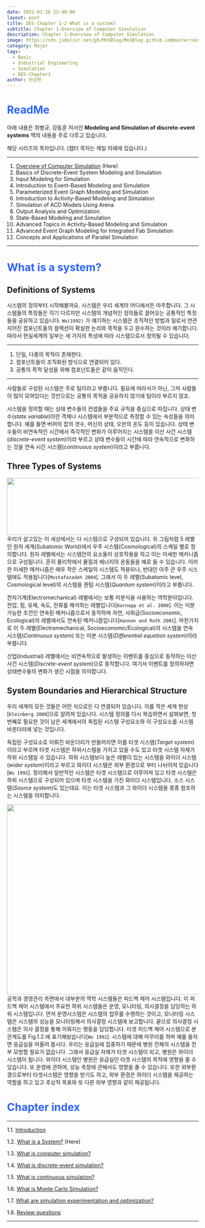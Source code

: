 ```yaml
---
date: 2022-01-26 22:40:00
layout: post
title: DES Chapter 1-2 What is a system?
subtitle: Chapter 1-Overview of Computer Simulation
description: Chapter 1-Overview of Computer Simulation
image: https://cdn.jsdelivr.net/gh/MnSBlog/MnSBlog.github.io@master/assets/img/posts/Major/Simulation/1_2_2_Fig_1_2.PNGusp=sharing
category: Major
tags:
  - Basic
  - Industrial Engineering
  - Simulation
  - DES-Chapter1
author: 안상현
---
```




# <span style="color:#2E64FE">ReadMe</span>

 아래 내용은 최병규, 강동훈 저서인 **Modeling and Simulation of discrete-event systems**  책의 내용을 주로 다루고 있습니다. 

 해당 시리즈의 목차입니다. (챕터 목차는 제일 아래에 있습니다.)

---

1. [Overview of Computer Simulation](https://mnsblog.github.io/MJ-SM-Chp1-1Intro/) (Here)
2. Basics of Discrete-Event System Modeling and Simulation
3. Input Modeling for Simulation
4. Introduction to Event-Based Modeling and Simulation
5. Parameterized Event Graph Modeling and Simulation
6. Introduction to Activity-Based Modeling and Simulation
7. Simulation of ACD Models Using Arena
8. Output Analysis and Optimization
9. State-Based Modeling and Simulation
10. Advanced Topics in Activity-Based Modeling and Simulation
11. Advanced Event Graph Modeling for Integrated Fab Simulation
12. Concepts and Applications of Parallel Simulation

---

# <span style="color:#2E64FE">What is a system?</span>

## Definitions of Systems

 시스템의 정의부터 시작해볼까요. 시스템은 우리 세계의 어디에서든 마주합니다. 그 시스템들의 특징들은 각기 다르지만 시스템의 개념적인 정의들로 끌어오는 공통적인 특징들을 공유하고 있습니다. `Wu(1992)` 가 얘기하는 시스템은 조직적인 방법과 일로서 연관지어진 컴포넌트들의 컬렉션이 확실한 논리와 목적을 두고 완수하는 것이라 얘기합니다. 따라서 현실세계의 일부는 세 가지의 특성에 따라 시스템으로서 정의될 수 있습니다.

---

1. 단일, 다중의 목적이 존재한다.
2. 컴포넌트들이 조직화된 방식으로 연결되어 있다.
3. 공통의 목적 달성을 위해 컴포넌트들은 같이 움직인다. 

---

사람들로 구성된 시스템은 주로 팀이라고 부릅니다. 필요에 따라서가 아닌, 그저 사람들이 많이 모여있다는 것만으로는 공통의 목적을 공유하지 않기에 팀이라 부르지 않죠.

 시스템을 정의할 때는 상태 변수들의 컨셉들을 주요 규칙을 중심으로 따집니다. 상태 변수(*state variable*)이란 객체나 시스템에서 부분적으로 측정할 수 있는 속성들을 의미합니다. 예를 들면 버퍼의 잡의 갯수, 머신의 상태, 오븐의 온도 등이 있습니다. 상태 변수들이 비연속적인 시간에서 즉각적인 변화가 이루어지는 시스템을 이산 사건 시스템(*discrete-event system*)이라 부르고 상태 변수들이 시간에 따라 연속적으로 변화하는 것을 연속 시간 시스템(*continuous system*)이라고 부릅니다.

## Three Types of Systems

<img src="https://cdn.jsdelivr.net/gh/MnSBlog/MnSBlog.github.io@master/assets/img/posts/Major/Simulation/1_2_2_Fig_1_1.PNG" height="150px" width="550px" align="left">

 우리가 살고있는 이 세상에서는 다 시스템으로 구성되어 있습니다. 위 그림처럼 5 레벨인 원자 세계(Subatomic World)에서 우주 시스템(Cosmological)의 스케일 별로 정의합니다. 원자 레벨에서는 시스템안의 요소들이 상호작용을 하고 이는 미세한 메커니즘으로 구성됩니다.  흔히 물리학에서 물질과 에너지의 운동들을 예로 들 수 있습니다. 이러한 미세한 메커니즘은 매우 작은 스케일의 시스템도 적용되나, 반대인 아주 큰 우주 시스템에도 적용됩니다[`Mostafazadeh 2004`]. 그래서 이 두 레벨(Subatomic level, Cosmological level)의 시스템을 퀀텀 시스템(*Quantum system*)이라고 부릅니다.

 전자기계(Electromechanical) 레벨에서는 보통 미분식을 사용하는 역학분야입니다. 전압, 힘, 유체, 속도, 전류를 해석하는 레벨입니다[`Karnopp et al. 2000`]. 이는 미분 가능한 조건인 연속된 메커니즘으로서 동작하며 자연, 사회급(Socioeconomic, Ecological)의 레벨에서도 연속된 메커니즘입니다[`Hannon and Ruth 2001`]. 마찬가지로 이 두 레벨(Electromechanical, Socioeconomic/Ecological)의 시스템을 연속 시스템(*Continuous system*) 또는 미분 시스템(*Differential equation system*)이라 부릅니다.

 산업(Industrial) 레벨에서는 비연속적으로 발생하는 이벤트를 중심으로 동작하는 이산사건 시스템(*Discrete-event system*)으로 동작합니다. 여기서 이벤트를 정의하자면 상태변수들의 변화가 생긴 시점을 의미합니다. 

## System Boundaries and Hierarchical Structure

 우리 세계의 모든 것들은 어떤 식으로든 다 연결되어 있습니다. 이를 작은 세계 현상[`Kleinberg 2000`]으로 알려져 있습니다. 시스템 정의를 다시 복습하면서 살펴보면, 첫번째로 필요한 것이 남은 세계에서의 독립된 시스템 구성요소와 이 구성요소를 시스템 바운더리에 넣는 것입니다.

 독립된 구성요소로 이뤄진 바운더리가 만들어지면 이를 타겟 시스템(*Target system*)이라고 부르며 타겟 시스템은 하위시스템을 가지고 있을 수도 있고 타겟 시스템 자체가 하위 시스템일 수 있습니다. 하위 시스템보다 높은 레벨이 있는 시스템을 와이더 시스템(*wider system*)이라고 부르고 와이더 시스템은 외부 환경으로 부터 나뉘어져 있습니다[`Wu 1992`]. 정리해서 일반적인 시스템은 타겟 시스템으로 이루어져 있고 타겟 시스템은 하위 시스템으로 구성되어 있으며 타겟 시스템을 가진 와이더 시스템입니다. 소스 시스템(*Source system*)도 있는데요. 이는 타겟 시스템과 그 와이더 시스템을 종종 참조하는 시스템을 의미합니다.

<img src="https://cdn.jsdelivr.net/gh/MnSBlog/MnSBlog.github.io@master/assets/img/posts/Major/Simulation/1_2_2_Fig_1_2.PNG" height="500px" width="550px" align="left">

  공학과 경영관리 측면에서 대부분의 역학 시스템들은 피드백 제어 시스템입니다. 이 피드백 제어 시스템에서 주요한 하위 시스템들은 운영, 모니터링, 의사결정을 담당하는 하위 시스템입니다. 먼저 운영시스템은 시스템의 업무를 수행하는 것이고, 모니터링 시스템은 시스템의 성능을 모니터링해서 의사결정 시스템에 보고합니다. 끝으로 의사결정 시스템은 의사 결정을 통해 이뤄지는 행동을 담당합니다. 타겟 피드백 제어 시스템으로 본 관계도를 Fig.1.2.에 표기해놨습니다[`Wu 1992`]. 시스템에 대해 마무리를 하며 예를 들자면 응급실을 떠올려 봅시다. 우리는 응급실에 집중하기 때문에 병원 전체의 시스템을 전부 모방할 필요가 없습니다. 그래서 응급실 자체가 타겟 시스템이 되고, 병원은 와이더 시스템이 됩니다.  와이더 시스템인 병원은 응급실인 타겟 시스템의 목적에 영향을 줄 수 있습니다. 또 운영에 관하여, 성능 측정에 관해서도 영향을 줄 수 있습니다. 또한 외부환경으로부터 타겟시스템은 영향을 받기도 하고, 외부 환경은 와이더 시스템을 제공하는 역할을 하고 있고 추상적 목표와 또 다른 외부 영향과 같이 제공됩니다.

# <span style="color:#2E64FE">Chapter index</span>

---

1.1. [Introduction](https://mnsblog.github.io/MJ-SM-Chp1-1/) 

1.2. [What is a System?](https://mnsblog.github.io/MJ-SM-Chp1-2/) (Here)

1.3. [What is computer simulation?](https://mnsblog.github.io/MJ-SM-Chp1-3/)

1.4. [What is discrete-event simulation?](https://mnsblog.github.io/MJ-SM-Chp1-4/)

1.5. [What is continuous simulation?](https://mnsblog.github.io/MJ-SM-Chp1-5/)

1.6. [What is Monte Carlo Simulation?](https://mnsblog.github.io/MJ-SM-Chp1-6/)

1.7. [What are simulation experimentation and optimization?](https://mnsblog.github.io/MJ-SM-Chp1-7/)

1.8. [Review questions](https://mnsblog.github.io/MJ-SM-Chp1-8/)

---

